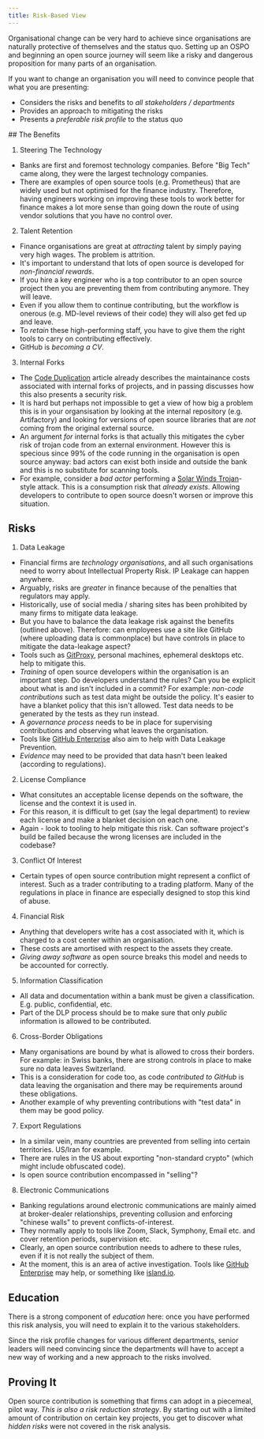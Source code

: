 ```yaml
---
title: Risk-Based View
---
```


Organisational change can be very hard to achieve since organisations are naturally protective of themselves and the status quo.  Setting up an OSPO and beginning an open source journey will seem like a risky and dangerous proposition for many parts of an organisation.  

If you want to change an organisation you will need to convince people that what you are presenting:

 - Considers the risks and benefits to _all stakeholders / departments_
 - Provides an approach to mitigating the risks
 - Presents a _preferable risk profile_ to the status quo

## The Benefits

1.  Steering The Technology

 - Banks are first and foremost technology companies.  Before "Big Tech" came along, they were the largest technology companies.
 - There are examples of open source tools (e.g. Prometheus) that are widely used but not optimised for the finance industry.  Therefore, having engineers working on improving these tools to work better for finance makes a lot more sense than going down the route of using vendor solutions that you have no control over.

2.  Talent Retention

 - Finance organisations are great at _attracting_ talent by simply paying very high wages.  The problem is attrition.  
 - It's important to understand that lots of open source is developed for _non-financial rewards_.   
 - If you hire a key engineer who is a top contributor to an open source project then you are preventing them from contributing anymore.  They will leave.
 - Even if you allow them to continue contributing, but the workflow is onerous (e.g. MD-level reviews of their code) they will also get fed up and leave.
 - To _retain_ these high-performing staff, you have to give them the right tools to carry on contributing effectively.
 - GitHub is _becoming a CV_.  

3. Internal Forks

 - The [Code Duplication](code-duplication) article already describes the maintainance costs associated with internal forks of projects, and in passing discusses how this also presents a security risk.
 - It is hard but perhaps not impossible to get a view of how big a problem this is in your organsisation by looking at the internal repository (e.g. Artifactory) and looking for versions of open source libraries that are _not_ coming from the original external source.
 - An argument _for_ internal forks is that actually this mitigates the cyber risk of trojan code from an external environment.  However this is specious since 99% of the code running in the organisation is open source anyway: bad actors can exist both inside and outside the bank and this is no substitute for scanning tools.
 - For example, consider a  _bad actor_ performing a [Solar Winds Trojan](https://www.cisecurity.org/solarwinds)-style attack.  This is a consumption risk that _already exists_.  Allowing developers to contribute to open source doesn't worsen or improve this situation.   

## Risks

1.  Data Leakage

 - Financial firms are _technology organisations_, and all such organisations need to worry about Intellectual Property Risk.  IP Leakage can happen anywhere.  
 - Arguably, risks are _greater_ in finance because of the penalties that regulators may apply.
 - Historically, use of social media / sharing sites has been prohibited by many firms to mitigate data leakage.   
 - But you have to balance the data leakage risk against the benefits (outlined above).  Therefore:   can employees use a site like GitHub (where uploading data is commonplace) but have controls in place to mitigate the data-leakage aspect?
 - Tools such as [GitProxy](http://github.com/finos/Git-Proxy), personal machines, ephemeral desktops etc. help to mitigate this.  
 - _Training_ of open source developers within the organisation is an important step.  Do developers understand the rules?  Can you be explicit about what is and isn't included in a commit?  For example:  _non-code contributions_ such as test data might be outside the policy.  It's easier to have a blanket policy that this isn't allowed.  Test data needs to be generated by the tests as they run instead.
 - A _governance process_ needs to be in place for supervising contributions and observing what leaves the organisation.
 - Tools like [GitHub Enterprise](https://github.com/enterprise) also aim to help with Data Leakage Prevention.
 - _Evidence_ may need to be provided that data hasn't been leaked (according to regulations).

2.  License Compliance

 - What consitutes an acceptable license depends on the software, the license and the context it is used in.  
 - For this reason, it is difficult to get (say the legal department) to review each license and make a blanket decision on each one.
 - Again - look to tooling to help mitigate this risk.  Can software project's build be failed because the wrong licenses are included in the codebase?

3.  Conflict Of Interest

 - Certain types of open source contribution might represent a conflict of interest.  Such as a trader contributing to a trading platform.  Many of the regulations in place in finance are especially designed to stop this kind of abuse.  

4.  Financial Risk

 - Anything that developers write has a cost associated with it, which is charged to a cost center within an organisation. 
 - These costs are amortised with respect to the assets they create.
 - _Giving away software_ as open source breaks this model and needs to be accounted for correctly.

 5. Information Classification

  - All data and documentation within a bank must be given a classification.  E.g. public, confidential, etc.
  - Part of the DLP process should be to make sure that only _public_ information is allowed to be contributed.

6. Cross-Border Obligations

 - Many organisations are bound by what is allowed to cross their borders.  For example:  in Swiss banks, there are strong controls in place to make sure no data leaves Switzerland.  
 - This is a consideration for code too, as code _contributed to GitHub_ is data leaving the organisation and there may be requirements around these obligations.
 - Another example of why preventing contributions with "test data" in them may be good policy.

7. Export Regulations

 - In a similar vein, many countries are prevented from selling into certain territories.  US/Iran for example.
 - There are rules in the US about exporting "non-standard crypto" (which might include obfuscated code).
 - Is open source contribution encompassed in "selling"?  

8. Electronic Communications

 - Banking regulations around electronic communications are mainly aimed at broker-dealer relationships, preventing collusion and enforcing "chinese walls" to prevent conflicts-of-interest.  
 - They normally apply to tools like Zoom, Slack, Symphony, Email etc. and cover retention periods, supervision etc.
 - Clearly, an open source contribution needs to adhere to these rules, even if it is not really the subject of them.
 - At the moment, this is an area of active investigation.  Tools like [GitHub Enterprise](https://github.com/enterprise) may help,  or something like [island.io](https://island.io).

## Education

There is a strong component of _education_ here:  once you have performed this risk analysis, you will need to explain it to the various stakeholders.  

Since the risk profile changes for various different departments, senior leaders will need convincing since the departments will have to accept a new way of working and a new approach to the risks involved.

## Proving It

Open source contribution is something that firms can adopt in a piecemeal, pilot way.  _This is also a risk reduction strategy_.   By starting out with a limited amount of contribution on certain key projects, you get to discover what _hidden risks_ were not covered in the risk analysis.   